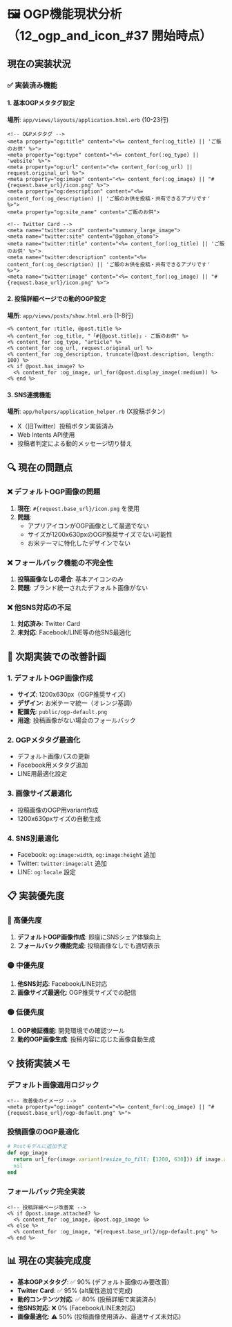 # 🖼️ OGP機能現状分析（12_ogp_and_icon_#37 開始時点）

## 現在の実装状況

### ✅ 実装済み機能

#### 1. 基本OGPメタタグ設定
**場所**: `app/views/layouts/application.html.erb` (10-23行)

```erb
<!-- OGPメタタグ -->
<meta property="og:title" content="<%= content_for(:og_title) || 'ご飯のお供' %>">
<meta property="og:type" content="<%= content_for(:og_type) || 'website' %>">
<meta property="og:url" content="<%= content_for(:og_url) || request.original_url %>">
<meta property="og:image" content="<%= content_for(:og_image) || "#{request.base_url}/icon.png" %>">
<meta property="og:description" content="<%= content_for(:og_description) || 'ご飯のお供を投稿・共有できるアプリです' %>">
<meta property="og:site_name" content="ご飯のお供">

<!-- Twitter Card -->
<meta name="twitter:card" content="summary_large_image">
<meta name="twitter:site" content="@gohan_otomo">
<meta name="twitter:title" content="<%= content_for(:og_title) || 'ご飯のお供' %>">
<meta name="twitter:description" content="<%= content_for(:og_description) || 'ご飯のお供を投稿・共有できるアプリです' %>">
<meta name="twitter:image" content="<%= content_for(:og_image) || "#{request.base_url}/icon.png" %>">
```

#### 2. 投稿詳細ページでの動的OGP設定
**場所**: `app/views/posts/show.html.erb` (1-8行)

```erb
<% content_for :title, @post.title %>
<% content_for :og_title, "「#{@post.title}」- ご飯のお供" %>
<% content_for :og_type, "article" %>
<% content_for :og_url, request.original_url %>
<% content_for :og_description, truncate(@post.description, length: 100) %>
<% if @post.has_image? %>
  <% content_for :og_image, url_for(@post.display_image(:medium)) %>
<% end %>
```

#### 3. SNS連携機能
**場所**: `app/helpers/application_helper.rb` (X投稿ボタン)
- X（旧Twitter）投稿ボタン実装済み
- Web Intents API使用
- 投稿者判定による動的メッセージ切り替え

## 🔍 現在の問題点

### ❌ デフォルトOGP画像の問題
1. **現在**: `#{request.base_url}/icon.png` を使用
2. **問題**: 
   - アプリアイコンがOGP画像として最適でない
   - サイズが1200x630pxのOGP推奨サイズでない可能性
   - お米テーマに特化したデザインでない

### ❌ フォールバック機能の不完全性
1. **投稿画像なしの場合**: 基本アイコンのみ
2. **問題**: ブランド統一されたデフォルト画像がない

### ❌ 他SNS対応の不足
1. **対応済み**: Twitter Card
2. **未対応**: Facebook/LINE等の他SNS最適化

## 🎯 次期実装での改善計画

### 1. デフォルトOGP画像作成
- **サイズ**: 1200x630px（OGP推奨サイズ）
- **デザイン**: お米テーマ統一（オレンジ基調）
- **配置先**: `public/ogp-default.png`
- **用途**: 投稿画像がない場合のフォールバック

### 2. OGPメタタグ最適化
- デフォルト画像パスの更新
- Facebook用メタタグ追加
- LINE用最適化設定

### 3. 画像サイズ最適化
- 投稿画像のOGP用variant作成
- 1200x630pxサイズの自動生成

### 4. SNS別最適化
- Facebook: `og:image:width`, `og:image:height` 追加
- Twitter: `twitter:image:alt` 追加
- LINE: `og:locale` 設定

## 📋 実装優先度

### 🔴 高優先度
1. **デフォルトOGP画像作成**: 即座にSNSシェア体験向上
2. **フォールバック機能完成**: 投稿画像なしでも適切表示

### 🟡 中優先度  
1. **他SNS対応**: Facebook/LINE対応
2. **画像サイズ最適化**: OGP推奨サイズでの配信

### 🟢 低優先度
1. **OGP検証機能**: 開発環境での確認ツール
2. **動的OGP画像生成**: 投稿内容に応じた画像自動生成

## 💡 技術実装メモ

### デフォルト画像適用ロジック
```erb
<!-- 改善後のイメージ -->
<meta property="og:image" content="<%= content_for(:og_image) || "#{request.base_url}/ogp-default.png" %>">
```

### 投稿画像のOGP最適化
```ruby
# Postモデルに追加予定
def ogp_image
  return url_for(image.variant(resize_to_fill: [1200, 630])) if image.attached?
  nil
end
```

### フォールバック完全実装
```erb
<!-- 投稿詳細ページ改善案 -->
<% if @post.image.attached? %>
  <% content_for :og_image, @post.ogp_image %>
<% else %>
  <% content_for :og_image, "#{request.base_url}/ogp-default.png" %>
<% end %>
```

## 📊 現在の実装完成度

- **基本OGPメタタグ**: ✅ 90% (デフォルト画像のみ要改善)
- **Twitter Card**: ✅ 95% (alt属性追加で完成)
- **動的コンテンツ対応**: ✅ 80% (投稿詳細で実装済み)
- **他SNS対応**: ❌ 0% (Facebook/LINE未対応)
- **画像最適化**: ⚠️ 50% (投稿画像使用済み、最適サイズ未対応)